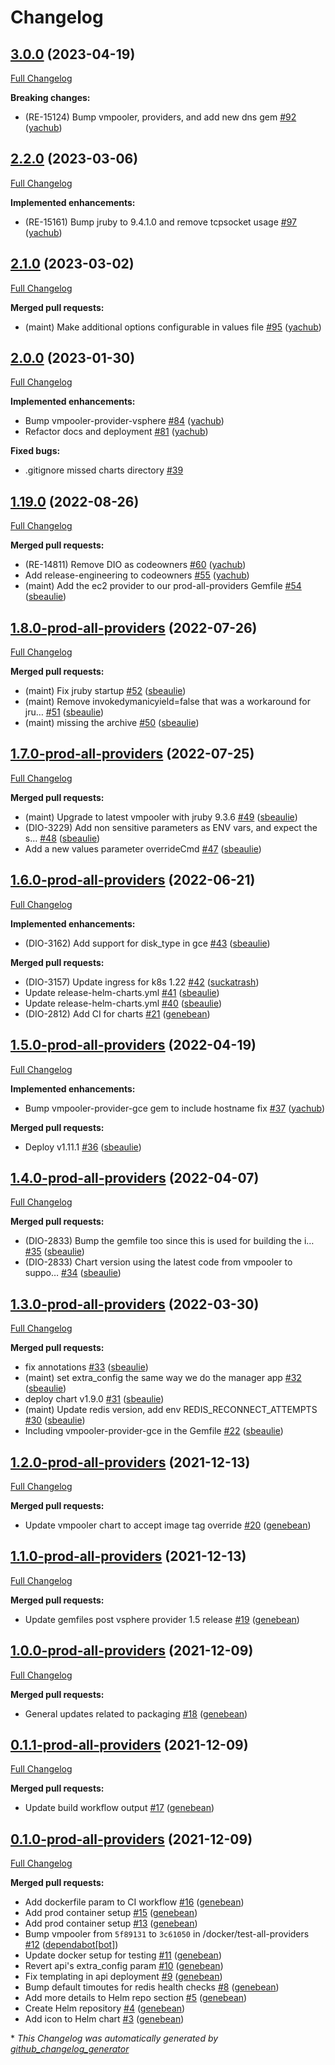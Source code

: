 # Changelog

## [3.0.0](https://github.com/puppetlabs/vmpooler-deployment/tree/3.0.0) (2023-04-19)

[Full Changelog](https://github.com/puppetlabs/vmpooler-deployment/compare/2.2.0...3.0.0)

**Breaking changes:**

- \(RE-15124\) Bump vmpooler, providers, and add new dns gem [\#92](https://github.com/puppetlabs/vmpooler-deployment/pull/92) ([yachub](https://github.com/yachub))

## [2.2.0](https://github.com/puppetlabs/vmpooler-deployment/tree/2.2.0) (2023-03-06)

[Full Changelog](https://github.com/puppetlabs/vmpooler-deployment/compare/2.1.0...2.2.0)

**Implemented enhancements:**

- \(RE-15161\) Bump jruby to 9.4.1.0 and remove tcpsocket usage [\#97](https://github.com/puppetlabs/vmpooler-deployment/pull/97) ([yachub](https://github.com/yachub))

## [2.1.0](https://github.com/puppetlabs/vmpooler-deployment/tree/2.1.0) (2023-03-02)

[Full Changelog](https://github.com/puppetlabs/vmpooler-deployment/compare/2.0.0...2.1.0)

**Merged pull requests:**

- \(maint\) Make additional options configurable in values file [\#95](https://github.com/puppetlabs/vmpooler-deployment/pull/95) ([yachub](https://github.com/yachub))

## [2.0.0](https://github.com/puppetlabs/vmpooler-deployment/tree/2.0.0) (2023-01-30)

[Full Changelog](https://github.com/puppetlabs/vmpooler-deployment/compare/1.19.0...2.0.0)

**Implemented enhancements:**

- Bump vmpooler-provider-vsphere [\#84](https://github.com/puppetlabs/vmpooler-deployment/pull/84) ([yachub](https://github.com/yachub))
- Refactor docs and deployment [\#81](https://github.com/puppetlabs/vmpooler-deployment/pull/81) ([yachub](https://github.com/yachub))

**Fixed bugs:**

- .gitignore missed charts directory [\#39](https://github.com/puppetlabs/vmpooler-deployment/issues/39)

## [1.19.0](https://github.com/puppetlabs/vmpooler-deployment/tree/1.19.0) (2022-08-26)

[Full Changelog](https://github.com/puppetlabs/vmpooler-deployment/compare/1.8.0-prod-all-providers...1.19.0)

**Merged pull requests:**

- \(RE-14811\) Remove DIO as codeowners [\#60](https://github.com/puppetlabs/vmpooler-deployment/pull/60) ([yachub](https://github.com/yachub))
- Add release-engineering to codeowners [\#55](https://github.com/puppetlabs/vmpooler-deployment/pull/55) ([yachub](https://github.com/yachub))
- \(maint\) Add the ec2 provider to our prod-all-providers Gemfile [\#54](https://github.com/puppetlabs/vmpooler-deployment/pull/54) ([sbeaulie](https://github.com/sbeaulie))

## [1.8.0-prod-all-providers](https://github.com/puppetlabs/vmpooler-deployment/tree/1.8.0-prod-all-providers) (2022-07-26)

[Full Changelog](https://github.com/puppetlabs/vmpooler-deployment/compare/1.7.0-prod-all-providers...1.8.0-prod-all-providers)

**Merged pull requests:**

- \(maint\) Fix jruby startup [\#52](https://github.com/puppetlabs/vmpooler-deployment/pull/52) ([sbeaulie](https://github.com/sbeaulie))
- \(maint\) Remove invokedymanicyield=false that was a workaround for jru… [\#51](https://github.com/puppetlabs/vmpooler-deployment/pull/51) ([sbeaulie](https://github.com/sbeaulie))
- \(maint\) missing the archive [\#50](https://github.com/puppetlabs/vmpooler-deployment/pull/50) ([sbeaulie](https://github.com/sbeaulie))

## [1.7.0-prod-all-providers](https://github.com/puppetlabs/vmpooler-deployment/tree/1.7.0-prod-all-providers) (2022-07-25)

[Full Changelog](https://github.com/puppetlabs/vmpooler-deployment/compare/1.6.0-prod-all-providers...1.7.0-prod-all-providers)

**Merged pull requests:**

- \(maint\) Upgrade to latest vmpooler with jruby 9.3.6 [\#49](https://github.com/puppetlabs/vmpooler-deployment/pull/49) ([sbeaulie](https://github.com/sbeaulie))
- \(DIO-3229\) Add non sensitive parameters as ENV vars, and expect the s… [\#48](https://github.com/puppetlabs/vmpooler-deployment/pull/48) ([sbeaulie](https://github.com/sbeaulie))
- Add a new values parameter overrideCmd [\#47](https://github.com/puppetlabs/vmpooler-deployment/pull/47) ([sbeaulie](https://github.com/sbeaulie))

## [1.6.0-prod-all-providers](https://github.com/puppetlabs/vmpooler-deployment/tree/1.6.0-prod-all-providers) (2022-06-21)

[Full Changelog](https://github.com/puppetlabs/vmpooler-deployment/compare/1.5.0-prod-all-providers...1.6.0-prod-all-providers)

**Implemented enhancements:**

- \(DIO-3162\) Add support for disk\_type in gce [\#43](https://github.com/puppetlabs/vmpooler-deployment/pull/43) ([sbeaulie](https://github.com/sbeaulie))

**Merged pull requests:**

- \(DIO-3157\) Update ingress for k8s 1.22 [\#42](https://github.com/puppetlabs/vmpooler-deployment/pull/42) ([suckatrash](https://github.com/suckatrash))
- Update release-helm-charts.yml [\#41](https://github.com/puppetlabs/vmpooler-deployment/pull/41) ([sbeaulie](https://github.com/sbeaulie))
- Update release-helm-charts.yml [\#40](https://github.com/puppetlabs/vmpooler-deployment/pull/40) ([sbeaulie](https://github.com/sbeaulie))
- \(DIO-2812\) Add CI for charts [\#21](https://github.com/puppetlabs/vmpooler-deployment/pull/21) ([genebean](https://github.com/genebean))

## [1.5.0-prod-all-providers](https://github.com/puppetlabs/vmpooler-deployment/tree/1.5.0-prod-all-providers) (2022-04-19)

[Full Changelog](https://github.com/puppetlabs/vmpooler-deployment/compare/1.4.0-prod-all-providers...1.5.0-prod-all-providers)

**Implemented enhancements:**

- Bump vmpooler-provider-gce gem to include hostname fix [\#37](https://github.com/puppetlabs/vmpooler-deployment/pull/37) ([yachub](https://github.com/yachub))

**Merged pull requests:**

- Deploy v1.11.1 [\#36](https://github.com/puppetlabs/vmpooler-deployment/pull/36) ([sbeaulie](https://github.com/sbeaulie))

## [1.4.0-prod-all-providers](https://github.com/puppetlabs/vmpooler-deployment/tree/1.4.0-prod-all-providers) (2022-04-07)

[Full Changelog](https://github.com/puppetlabs/vmpooler-deployment/compare/1.3.0-prod-all-providers...1.4.0-prod-all-providers)

**Merged pull requests:**

- \(DIO-2833\) Bump the gemfile too since this is used for building the i… [\#35](https://github.com/puppetlabs/vmpooler-deployment/pull/35) ([sbeaulie](https://github.com/sbeaulie))
- \(DIO-2833\) Chart version using the latest code from vmpooler to suppo… [\#34](https://github.com/puppetlabs/vmpooler-deployment/pull/34) ([sbeaulie](https://github.com/sbeaulie))

## [1.3.0-prod-all-providers](https://github.com/puppetlabs/vmpooler-deployment/tree/1.3.0-prod-all-providers) (2022-03-30)

[Full Changelog](https://github.com/puppetlabs/vmpooler-deployment/compare/1.2.0-prod-all-providers...1.3.0-prod-all-providers)

**Merged pull requests:**

- fix annotations [\#33](https://github.com/puppetlabs/vmpooler-deployment/pull/33) ([sbeaulie](https://github.com/sbeaulie))
- \(maint\) set extra\_config the same way we do the manager app [\#32](https://github.com/puppetlabs/vmpooler-deployment/pull/32) ([sbeaulie](https://github.com/sbeaulie))
- deploy chart v1.9.0 [\#31](https://github.com/puppetlabs/vmpooler-deployment/pull/31) ([sbeaulie](https://github.com/sbeaulie))
- \(maint\) Update redis version, add env REDIS\_RECONNECT\_ATTEMPTS [\#30](https://github.com/puppetlabs/vmpooler-deployment/pull/30) ([sbeaulie](https://github.com/sbeaulie))
- Including vmpooler-provider-gce in the Gemfile [\#22](https://github.com/puppetlabs/vmpooler-deployment/pull/22) ([sbeaulie](https://github.com/sbeaulie))

## [1.2.0-prod-all-providers](https://github.com/puppetlabs/vmpooler-deployment/tree/1.2.0-prod-all-providers) (2021-12-13)

[Full Changelog](https://github.com/puppetlabs/vmpooler-deployment/compare/1.1.0-prod-all-providers...1.2.0-prod-all-providers)

**Merged pull requests:**

- Update vmpooler chart to accept image tag override [\#20](https://github.com/puppetlabs/vmpooler-deployment/pull/20) ([genebean](https://github.com/genebean))

## [1.1.0-prod-all-providers](https://github.com/puppetlabs/vmpooler-deployment/tree/1.1.0-prod-all-providers) (2021-12-13)

[Full Changelog](https://github.com/puppetlabs/vmpooler-deployment/compare/1.0.0-prod-all-providers...1.1.0-prod-all-providers)

**Merged pull requests:**

- Update gemfiles post vsphere provider 1.5 release [\#19](https://github.com/puppetlabs/vmpooler-deployment/pull/19) ([genebean](https://github.com/genebean))

## [1.0.0-prod-all-providers](https://github.com/puppetlabs/vmpooler-deployment/tree/1.0.0-prod-all-providers) (2021-12-09)

[Full Changelog](https://github.com/puppetlabs/vmpooler-deployment/compare/0.1.1-prod-all-providers...1.0.0-prod-all-providers)

**Merged pull requests:**

- General updates related to packaging [\#18](https://github.com/puppetlabs/vmpooler-deployment/pull/18) ([genebean](https://github.com/genebean))

## [0.1.1-prod-all-providers](https://github.com/puppetlabs/vmpooler-deployment/tree/0.1.1-prod-all-providers) (2021-12-09)

[Full Changelog](https://github.com/puppetlabs/vmpooler-deployment/compare/0.1.0-prod-all-providers...0.1.1-prod-all-providers)

**Merged pull requests:**

- Update build workflow output [\#17](https://github.com/puppetlabs/vmpooler-deployment/pull/17) ([genebean](https://github.com/genebean))

## [0.1.0-prod-all-providers](https://github.com/puppetlabs/vmpooler-deployment/tree/0.1.0-prod-all-providers) (2021-12-09)

[Full Changelog](https://github.com/puppetlabs/vmpooler-deployment/compare/074778d0b021afefdffed1931228954f9adbd9f6...0.1.0-prod-all-providers)

**Merged pull requests:**

- Add dockerfile param to CI workflow [\#16](https://github.com/puppetlabs/vmpooler-deployment/pull/16) ([genebean](https://github.com/genebean))
- Add prod container setup [\#15](https://github.com/puppetlabs/vmpooler-deployment/pull/15) ([genebean](https://github.com/genebean))
- Add prod container setup [\#13](https://github.com/puppetlabs/vmpooler-deployment/pull/13) ([genebean](https://github.com/genebean))
- Bump vmpooler from `5f89131` to `3c61050` in /docker/test-all-providers [\#12](https://github.com/puppetlabs/vmpooler-deployment/pull/12) ([dependabot[bot]](https://github.com/apps/dependabot))
- Update docker setup for testing [\#11](https://github.com/puppetlabs/vmpooler-deployment/pull/11) ([genebean](https://github.com/genebean))
- Revert api's extra\_config param [\#10](https://github.com/puppetlabs/vmpooler-deployment/pull/10) ([genebean](https://github.com/genebean))
- Fix templating in api deployment [\#9](https://github.com/puppetlabs/vmpooler-deployment/pull/9) ([genebean](https://github.com/genebean))
- Bump default timoutes for redis health checks [\#8](https://github.com/puppetlabs/vmpooler-deployment/pull/8) ([genebean](https://github.com/genebean))
- Add more details to Helm repo section [\#5](https://github.com/puppetlabs/vmpooler-deployment/pull/5) ([genebean](https://github.com/genebean))
- Create Helm repository [\#4](https://github.com/puppetlabs/vmpooler-deployment/pull/4) ([genebean](https://github.com/genebean))
- Add icon to Helm chart [\#3](https://github.com/puppetlabs/vmpooler-deployment/pull/3) ([genebean](https://github.com/genebean))



\* *This Changelog was automatically generated by [github_changelog_generator](https://github.com/github-changelog-generator/github-changelog-generator)*
